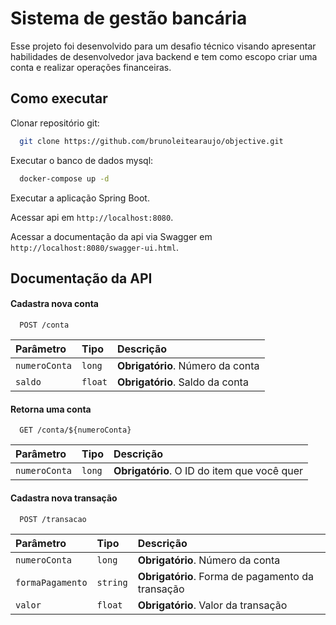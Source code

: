 
# Sistema de gestão bancária

Esse projeto foi desenvolvido para um desafio técnico visando apresentar habilidades de desenvolvedor java backend e tem como escopo criar uma conta e realizar operações financeiras.


## Como executar

Clonar repositório git:

```bash
  git clone https://github.com/brunoleitearaujo/objective.git
```

Executar o banco de dados mysql:

```bash
  docker-compose up -d
```

Executar a aplicação Spring Boot.

Acessar api em `http://localhost:8080`.

Acessar a documentação da api via Swagger em `http://localhost:8080/swagger-ui.html`.


## Documentação da API

#### Cadastra nova conta

```http
  POST /conta
```

| Parâmetro   | Tipo       | Descrição                           |
| :---------- | :--------- | :---------------------------------- |
| `numeroConta` | `long` | **Obrigatório**. Número da conta |
| `saldo` | `float` | **Obrigatório**. Saldo da conta |

#### Retorna uma conta

```http
  GET /conta/${numeroConta}
```

| Parâmetro   | Tipo       | Descrição                                   |
| :---------- | :--------- | :------------------------------------------ |
| `numeroConta`      | `long` | **Obrigatório**. O ID do item que você quer |

#### Cadastra nova transação

```http
  POST /transacao
```

| Parâmetro   | Tipo       | Descrição                           |
| :---------- | :--------- | :---------------------------------- |
| `numeroConta` | `long` | **Obrigatório**. Número da conta |
| `formaPagamento` | `string` | **Obrigatório**. Forma de pagamento da transação |
| `valor` | `float` | **Obrigatório**. Valor da transação |

